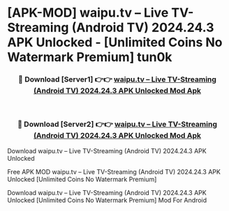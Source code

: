 # [APK-MOD] waipu.tv – Live TV-Streaming (Android TV) 2024.24.3 APK Unlocked - [Unlimited Coins No Watermark Premium] tun0k



<div align="center">
<h3>🔴 Download [Server1] 👉👉 <a href="https://momento.my/?title=waipu.tv_–_Live_TV-Streaming_(Android_TV)_2024.24.3_APK_Unlocked">waipu.tv – Live TV-Streaming (Android TV) 2024.24.3 APK Unlocked Mod Apk</a></h3><br>

<h3>🔴 Download [Server2] 👉👉 <a href="https://momento.my/?title=waipu.tv_–_Live_TV-Streaming_(Android_TV)_2024.24.3_APK_Unlocked">waipu.tv – Live TV-Streaming (Android TV) 2024.24.3 APK Unlocked Mod Apk</a></h3>
</div>



Download waipu.tv – Live TV-Streaming (Android TV) 2024.24.3 APK Unlocked 

Free APK MOD waipu.tv – Live TV-Streaming (Android TV) 2024.24.3 APK Unlocked [Unlimited Coins No Watermark Premium]

Download waipu.tv – Live TV-Streaming (Android TV) 2024.24.3 APK Unlocked [Unlimited Coins No Watermark Premium] Mod For Android
